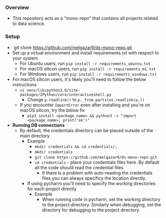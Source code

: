 ### Overview
- This repository acts as a "mono-repo" that contains all projects related to data science.


### Setup
- `git clone https://github.com/melgazar9/ds-mono-repo.git
- Set up a virtual environment and install requirements.txt with respect to your system
  - For Ubuntu users, run `pip install -r requirements_ubuntu.txt`
  - For macOS silicon users, run `pip install -r requirements_m1.txt`
  - For Windows users, run `pip install -r requirements_windows.txt`
- For macOS silicon users, it's likely you'll need to follow the below instructions
  - `vi venv/lib/python3.8/site-packages/IPython/core/interactiveshell.py`
    - Change `p.readlink()` to `p._from_parts(os.readlink(p,))`
  - If you encounter `ImportError` even after installing and you're on macOS silicon, try the below fix
    - `pip3 install <package_name> && python3 -c "import <package_name>; print('ok')"`   
- **Running DB connections**
  - By default, the credentials directory can be placed outside of the main directory
    - Example
      - `mkdir credentials && cd credentials/;`
      - `mkdir credentials`
      - `git clone https://github.com/melgazar9/ds-mono-repo.git`
      - `cd credentials` - place your credentials files here. By default all the code should read the credential files.
        - If there is a problem with auto-reading the credentials files you can always specificy the location directly.
    - If using pycharm you'll need to specify the working directories for each project directly
      - Example
        - When running code in pycharm, set the working directory to the project directory. Similarly when debugging, set the directory for debugging to the project directory.
